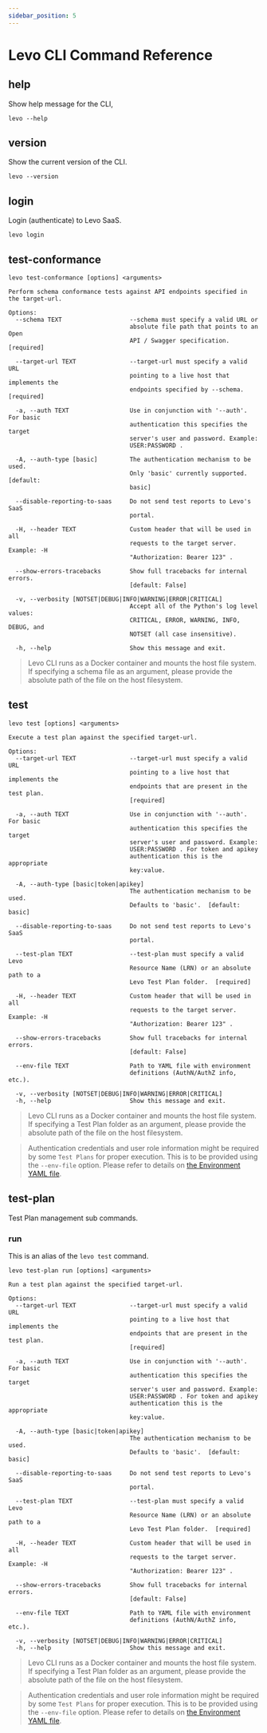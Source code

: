 ```yaml
---
sidebar_position: 5
---
```


# Levo CLI Command Reference

## help
Show help message for the CLI,

`levo --help`

## version
Show the current version of the CLI.

`levo --version`

## login
Login (authenticate) to Levo SaaS.

`levo login`

## test-conformance
`levo test-conformance [options] <arguments>`

```
Perform schema conformance tests against API endpoints specified in the target-url.

Options:
  --schema TEXT                   --schema must specify a valid URL or
                                  absolute file path that points to an Open
                                  API / Swagger specification.  [required]

  --target-url TEXT               --target-url must specify a valid URL
                                  pointing to a live host that implements the
                                  endpoints specified by --schema.  [required]

  -a, --auth TEXT                 Use in conjunction with '--auth'. For basic
                                  authentication this specifies the target
                                  server's user and password. Example:
                                  USER:PASSWORD .

  -A, --auth-type [basic]         The authentication mechanism to be used.
                                  Only 'basic' currently supported.  [default:
                                  basic]

  --disable-reporting-to-saas     Do not send test reports to Levo's SaaS
                                  portal.

  -H, --header TEXT               Custom header that will be used in all
                                  requests to the target server. Example: -H
                                  "Authorization: Bearer 123" .

  --show-errors-tracebacks        Show full tracebacks for internal errors.
                                  [default: False]

  -v, --verbosity [NOTSET|DEBUG|INFO|WARNING|ERROR|CRITICAL]
                                  Accept all of the Python's log level values:
                                  CRITICAL, ERROR, WARNING, INFO, DEBUG, and
                                  NOTSET (all case insensitive).

  -h, --help                      Show this message and exit.
```

> Levo CLI runs as a Docker container and mounts the host file system. If specifying a schema file as an argument, please provide the absolute path of the file on the host filesystem.

## test

`levo test [options] <arguments>`

```
Execute a test plan against the specified target-url.

Options:
  --target-url TEXT               --target-url must specify a valid URL
                                  pointing to a live host that implements the
                                  endpoints that are present in the test plan.
                                  [required]

  -a, --auth TEXT                 Use in conjunction with '--auth'. For basic
                                  authentication this specifies the target
                                  server's user and password. Example:
                                  USER:PASSWORD . For token and apikey
                                  authentication this is the appropriate
                                  key:value.

  -A, --auth-type [basic|token|apikey]
                                  The authentication mechanism to be used.
                                  Defaults to 'basic'.  [default: basic]

  --disable-reporting-to-saas     Do not send test reports to Levo's SaaS
                                  portal.

  --test-plan TEXT                --test-plan must specify a valid Levo
                                  Resource Name (LRN) or an absolute path to a
                                  Levo Test Plan folder.  [required]

  -H, --header TEXT               Custom header that will be used in all
                                  requests to the target server. Example: -H
                                  "Authorization: Bearer 123" .

  --show-errors-tracebacks        Show full tracebacks for internal errors.
                                  [default: False]

  --env-file TEXT                 Path to YAML file with environment
                                  definitions (AuthN/AuthZ info, etc.).

  -v, --verbosity [NOTSET|DEBUG|INFO|WARNING|ERROR|CRITICAL]
  -h, --help                      Show this message and exit.
```

> Levo CLI runs as a Docker container and mounts the host file system. If specifying a Test Plan folder as an argument, please provide the absolute path of the file on the host filesystem.

> Authentication credentials and user role information might be required by some `Test Plans` for proper execution. This is to be provided using the `--env-file` option. Please refer to details on [the Environment YAML file][env-yaml].


## test-plan

Test Plan management sub commands.

### run
This is an alias of the `levo test` command.

`levo test-plan run [options] <arguments>`

```
Run a test plan against the specified target-url.

Options:
  --target-url TEXT               --target-url must specify a valid URL
                                  pointing to a live host that implements the
                                  endpoints that are present in the test plan.
                                  [required]

  -a, --auth TEXT                 Use in conjunction with '--auth'. For basic
                                  authentication this specifies the target
                                  server's user and password. Example:
                                  USER:PASSWORD . For token and apikey
                                  authentication this is the appropriate
                                  key:value.

  -A, --auth-type [basic|token|apikey]
                                  The authentication mechanism to be used.
                                  Defaults to 'basic'.  [default: basic]

  --disable-reporting-to-saas     Do not send test reports to Levo's SaaS
                                  portal.

  --test-plan TEXT                --test-plan must specify a valid Levo
                                  Resource Name (LRN) or an absolute path to a
                                  Levo Test Plan folder.  [required]

  -H, --header TEXT               Custom header that will be used in all
                                  requests to the target server. Example: -H
                                  "Authorization: Bearer 123" .

  --show-errors-tracebacks        Show full tracebacks for internal errors.
                                  [default: False]

  --env-file TEXT                 Path to YAML file with environment
                                  definitions (AuthN/AuthZ info, etc.).

  -v, --verbosity [NOTSET|DEBUG|INFO|WARNING|ERROR|CRITICAL]
  -h, --help                      Show this message and exit.
```

> Levo CLI runs as a Docker container and mounts the host file system. If specifying a Test Plan folder as an argument, please provide the absolute path of the file on the host filesystem.

> Authentication credentials and user role information might be required by some `Test Plans` for proper execution. This is to be provided using the `--env-file` option. Please refer to details on [the Environment YAML file][env-yaml].






[env-yaml]: ./levo-cli-environment-file.md